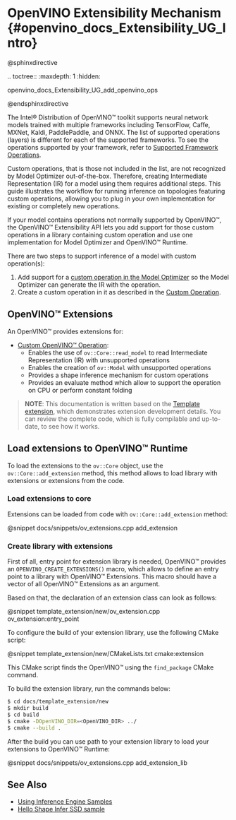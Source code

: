 # OpenVINO Extensibility Mechanism {#openvino_docs_Extensibility_UG_Intro}

@sphinxdirective

.. toctree::
   :maxdepth: 1
   :hidden:

   openvino_docs_Extensibility_UG_add_openvino_ops

@endsphinxdirective

The Intel® Distribution of OpenVINO™ toolkit supports neural network models trained with multiple frameworks including
TensorFlow, Caffe, MXNet, Kaldi, PaddlePaddle, and ONNX. The list of supported operations (layers) is different for
each of the supported frameworks. To see the operations supported by your framework, refer to
[Supported Framework Operations](../MO_DG/prepare_model/Supported_Frameworks_Layers.md).

Custom operations, that is those not included in the list, are not recognized by Model Optimizer out-of-the-box. Therefore, creating Intermediate Representation (IR) for a model using them requires additional steps. This guide illustrates the workflow for running inference on topologies featuring custom operations, allowing you to plug in your own implementation for existing or completely new operations.

If your model contains operations not normally supported by OpenVINO™, the OpenVINO™ Extensibility API lets you add support for those custom operations in a library containing custom operation and use one implementation for Model Optimizer and OpenVINO™ Runtime.

There are two steps to support inference of a model with custom operation(s):
1. Add support for a [custom operation in the Model Optimizer](../MO_DG/prepare_model/customize_model_optimizer/Customize_Model_Optimizer.md) so
the Model Optimizer can generate the IR with the operation.
2. Create a custom operation in it as described in the [Custom Operation](add_openvino_ops.md).

## OpenVINO™ Extensions

An OpenVINO™ provides extensions for:

 * [Custom OpenVINO™ Operation](add_openvino_ops.md):
    - Enables the use of `ov::Core::read_model` to read Intermediate Representation (IR) with unsupported operations
    - Enables the creation of `ov::Model` with unsupported operations
    - Provides a shape inference mechanism for custom operations
    - Provides an evaluate method which allow to support the operation on CPU or perform constant folding

> **NOTE**: This documentation is written based on the [Template extension](https://github.com/openvinotoolkit/openvino/tree/master/docs/template_extension/new), which demonstrates extension development details. You can review the complete code, which is fully compilable and up-to-date, to see how it works.

## Load extensions to OpenVINO™ Runtime

To load the extensions to the `ov::Core` object, use the `ov::Core::add_extension` method, this method allows to load library with extensions or extensions from the code.

### Load extensions to core

Extensions can be loaded from code with `ov::Core::add_extension` method:

@snippet docs/snippets/ov_extensions.cpp add_extension

### Create library with extensions

First of all, entry point for extension library is needed, OpenVINO™ provides an `OPENVINO_CREATE_EXTENSIONS()` macro, which allows to define an entry point to a library with OpenVINO™ Extensions.
This macro should have a vector of all OpenVINO™ Extensions as an argument.

Based on that, the declaration of an extension class can look as follows:

@snippet template_extension/new/ov_extension.cpp ov_extension:entry_point

To configure the build of your extension library, use the following CMake script:

@snippet template_extension/new/CMakeLists.txt cmake:extension

This CMake script finds the OpenVINO™ using the `find_package` CMake command.

To build the extension library, run the commands below:

```sh
$ cd docs/template_extension/new
$ mkdir build
$ cd build
$ cmake -DOpenVINO_DIR=<OpenVINO_DIR> ../
$ cmake --build .
```

After the build you can use path to your extension library to load your extensions to OpenVINO™ Runtime:

@snippet docs/snippets/ov_extensions.cpp add_extension_lib

## See Also

* [Using Inference Engine Samples](../OV_Runtime_UG/Samples_Overview.md)
* [Hello Shape Infer SSD sample](../../samples/cpp/hello_reshape_ssd/README.md)

